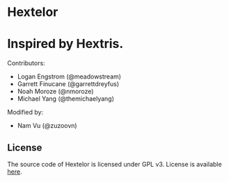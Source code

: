 # Hextelor

Inspired by Hextris.
==========

Contributors:
 - Logan Engstrom (@meadowstream)
 - Garrett Finucane (@garrettdreyfus)
 - Noah Moroze (@nmoroze)
 - Michael Yang (@themichaelyang)
 
Modified by:
 - Nam Vu (@zuzoovn)

## License

The source code of Hextelor is licensed under GPL v3. License is available [here](https://github.com/ZuzooVn/Hextelor/blob/master/LICENSE).



